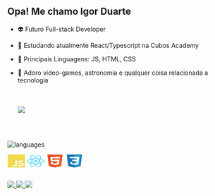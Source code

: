 ## Opa! Me chamo Igor Duarte

- 👽 Futuro Full-stack Developer
- 📖 Estudando atualmente React/Typescript na Cubos Academy
- 🧠 Principais Linguagens: JS, HTML, CSS
- 💞️ Adoro video-games, astronomia e qualquer coisa relacionada a tecnologia <br><br><br>

  <img  height="110px" align="center"  src="https://media.giphy.com/media/v1.Y2lkPTc5MGI3NjExMDh2NGZydG10MG51aHk5bTl3YjB2cW01bjc1eHQ2dzB2dGVsN3hpbyZlcD12MV9pbnRlcm5hbF9naWZfYnlfaWQmY3Q9Zw/6ehG3kPnwLffmWsgiA/giphy.gif" /><br><br><br>


##

 ![languages](https://github-readme-stats.vercel.app/api/top-langs/?username=duarteeigor&layout=compact&theme=gruvbox_light)

 
 

<div style="display: inline-block">
  <img align="center" alt="Icon-Js" height="30" width="40" src="https://raw.githubusercontent.com/devicons/devicon/master/icons/javascript/javascript-plain.svg">
  <img align="center" alt="Icon-React" height="30" width="40" src="https://raw.githubusercontent.com/devicons/devicon/master/icons/react/react-original.svg">
  <img align="center" alt="Icon-HTML" height="30" width="40" src="https://raw.githubusercontent.com/devicons/devicon/master/icons/html5/html5-original.svg">
  <img align="center" alt="Icon-CSS" height="30" width="40" src="https://raw.githubusercontent.com/devicons/devicon/master/icons/css3/css3-original.svg">
  

</div>

##

<div>
  <a href="https://www.instagram.com/igudduart/"><img src="https://img.shields.io/badge/Instagram-E4405F?style=for-the-badge&logo=instagram&logoColor=pink" /> </a>
  <a href="https://www.linkedin.com/in/igor-duarte-846626270/"><img src="https://img.shields.io/badge/LinkedIn-0077B5?style=for-the-badge&logo=linkedin&logoColor=white"/> </a>
  <a href="mailto:duarteigor562@gmail.com"><img src="https://img.shields.io/badge/Gmail-D14836?style=for-the-badge&logo=gmail&logoColor=white"/> </a>
</div>




